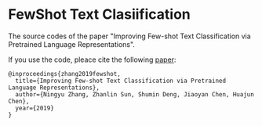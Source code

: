 # FewShot Text Clasiification

The source codes of the paper "Improving Few-shot Text Classification via Pretrained Language Representations".

If you use the code, pleace cite the following [paper]():

```
@inproceedings{zhang2019fewshot,
  title={Improving Few-shot Text Classification via Pretrained Language Representations},
  author={Ningyu Zhang, Zhanlin Sun, Shumin Deng, Jiaoyan Chen, Huajun Chen},
  year={2019}
}
```

